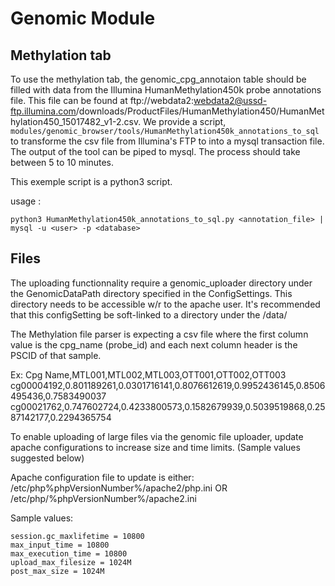 # Genomic Module

## Methylation tab

To use the methylation tab, the genomic_cpg_annotaion table should be filled with data from the Illumina HumanMethylation450k probe annotations file. This file can be found at ftp://webdata2:webdata2@ussd-ftp.illumina.com/downloads/ProductFiles/HumanMethylation450/HumanMethylation450_15017482_v1-2.csv. We provide a script,  `modules/genomic_browser/tools/HumanMethylation450k_annotations_to_sql` to transforme the csv file from Illumina's FTP to into a mysql transaction file. The output of the tool can be piped to mysql. The process should take between 5 to 10 minutes. 

This exemple script is a python3 script. 

usage :
```
python3 HumanMethylation450k_annotations_to_sql.py <annotation_file> | mysql -u <user> -p <database>
```

## Files

The uploading functionnality require a genomic_uploader directory under the GenomicDataPath directory specified in the ConfigSettings. This directory needs to be accessible w/r to the apache user. It's recommended that this configSetting be soft-linked to a directory under the /data/ 

The Methylation file parser is expecting a csv file where the first column value is the cpg_name (probe_id) and each next column header is the PSCID of that sample.

Ex: 
Cpg Name,MTL001,MTL002,MTL003,OTT001,OTT002,OTT003
cg00004192,0.801189261,0.0301716141,0.8076612619,0.9952436145,0.8506495436,0.7583490037
cg00021762,0.747602724,0.4233800573,0.1582679939,0.5039519868,0.2587142177,0.2294365754

To enable uploading of large files via the genomic file uploader, update apache configurations to increase size and time limits.  (Sample values suggested below)

Apache configuration file to update is either: /etc/php%phpVersionNumber%/apache2/php.ini OR /etc/php/%phpVersionNumber%/apache2.ini

Sample values:

```
session.gc_maxlifetime = 10800 
max_input_time = 10800 
max_execution_time = 10800 
upload_max_filesize = 1024M 
post_max_size = 1024M
```
